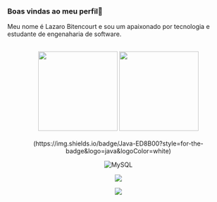 ### Boas vindas ao meu perfil👋

Meu nome é Lazaro Bitencourt e sou um apaixonado por tecnologia e estudante de engenaharia de software.

<br>

<!-- GITHUB STATUS -->
<div align="center">
  <img height="180em" src="https://github-readme-stats.vercel.app/api?username=LazaroBitencourt&show_icons=true&theme=dark&include_all_commits=true&count_private=true"/>
  <img height="180em" src="https://github-readme-stats.vercel.app/api/top-langs/?username=LazaroBitencourt&layout=compact&langs_count=10&theme=dark"/>

  <!-- TEMAS: dark, radical, merko, gruvbox, tokyonight, onedark, cobalt, synthwave, highcontrast, dracula -->
</div>

<br>

<div align="center">
(https://img.shields.io/badge/Java-ED8B00?style=for-the-badge&logo=java&logoColor=white)
  
![MySQL](https://img.shields.io/badge/-MySQL-black?style=flat-square&logo=mysql)
  
</div>

<div align="center">
<a href="https://www.linkedin.com/in/lazarobitencourt/" target="_blank"><img src="https://img.shields.io/badge/-LinkedIn-%230077B5?style=for-the-badge&logo=linkedin&logoColor=white" target="_blank"></a>  
  
![](https://visitor-badge.glitch.me/badge?page_id=LazaroBitencourt)
</div>
